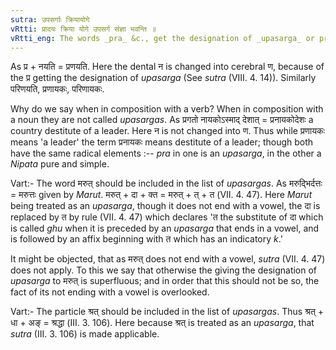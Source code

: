 ```yaml
---
sutra: उपसर्गाः क्रियायोगे
vRtti: प्रादयः क्रिया योगे उपसर्ग संज्ञा भवन्ति ॥
vRtti_eng: The words _pra_ &c., get the designation of _upasarga_ or prepositions, when in composition with a verb.
---
```

As प्र + नयति = प्रणयति. Here the dental न is changed into cerebral ण, because of the प्र getting the designation of _upasarga_ (See _sutra_ (VIII. 4. 14)). Similarly परिणयति, प्रणायकः, परिणायकः.

Why do we say when in composition with a verb? When in composition with a noun they are not called _upasargas_. As प्रगतो नायकोऽस्माद् देशात् = प्रनायकोदेशः a country destitute of a leader. Here न is not changed into ण. Thus while प्रणायकः means 'a leader' the term प्रनायकः means destitute of a leader; though both have the same radical elements :-- _pra_ in one is an _upasarga_, in the other a _Nipata_ pure and simple.

Vart:- The word मरुत् should be included in the list of _upasargas_. As मरुद्भिर्दत्तः = मरुत्तः given by _Marut_. मरुत् + दा + क्त = मरुत् + त् + त (VII. 4. 47). Here _Marut_ being treated as an _upasarga_, though it does not end with a vowel, the दा is replaced by त by rule (VII. 4. 47) which declares 'त the substitute of दा which is called _ghu_ when it is preceded by an _upasarga_ that ends in a vowel, and is followed by an affix beginning with त which has an indicatory _k_.'

It might be objected, that as मरुत् does not end with a vowel, _sutra_ (VII. 4. 47) does not apply. To this we say that otherwise the giving the designation of _upasarga_ to मरुत् is superfluous; and in order that this should not be so, the fact of its not ending with a vowel is overlooked.

Vart:- The particle श्रत् should be included in the list of _upasargas_. Thus श्रत् + धा + अङ् = श्रद्धा (III. 3. 106). Here because श्रत् is treated as an _upasarga_, that _sutra_ (III. 3. 106) is made applicable.
